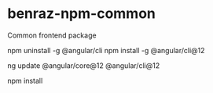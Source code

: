 # benraz-npm-common
Common frontend package


npm uninstall -g @angular/cli
npm install -g @angular/cli@12


ng update @angular/core@12 @angular/cli@12


npm install
